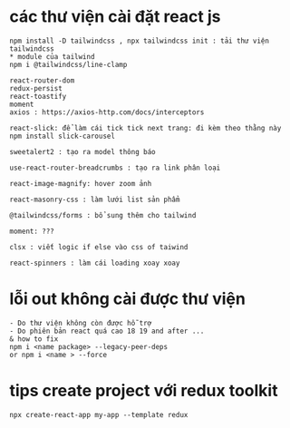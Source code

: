 # các thư viện cài đặt react js
    npm install -D tailwindcss , npx tailwindcss init : tải thư viện tailwindcss
    * module của tailwind
    npm i @tailwindcss/line-clamp

    react-router-dom 
    redux-persist
    react-toastify
    moment
    axios : https://axios-http.com/docs/interceptors
    
    react-slick: để làm cái tick tick next trang: đi kèm theo thằng này npm install slick-carousel
    
    sweetalert2 : tạo ra model thông báo
    
    use-react-router-breadcrumbs : tạo ra link phân loại

    react-image-magnify: hover zoom ảnh

    react-masonry-css : làm lưới list sản phẩm
    
    @tailwindcss/forms : bổ sung thêm cho tailwind

    moment: ???

    clsx : viết logic if else vào css of taiwind
    
    react-spinners : làm cái loading xoay xoay

    

# lỗi out không cài được thư viện
    - Do thư viện không còn được hỗ trợ
    - Do phiên bản react quá cao 18 19 and after ...
    & how to fix
    npm i <name package> --legacy-peer-deps 
    or npm i <name > --force

# tips create project với redux toolkit
    npx create-react-app my-app --template redux